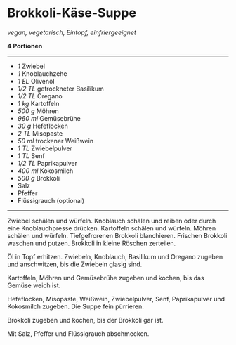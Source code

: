 # Brokkoli-Käse-Suppe

*vegan, vegetarisch, Eintopf, einfriergeeignet*

**4 Portionen**

---

- *1* Zwiebel
- *1* Knoblauchzehe
- *1 EL* Olivenöl
- *1/2 TL* getrockneter Basilikum
- *1/2 TL* Oregano
- *1 kg* Kartoffeln
- *500 g* Möhren
- *960 ml* Gemüsebrühe
- *30 g* Hefeflocken
- *2 TL* Misopaste
- *50 ml* trockener Weißwein
- *1 TL* Zwiebelpulver
- *1 TL* Senf
- *1/2 TL* Paprikapulver
- *400 ml* Kokosmilch
- *500 g* Brokkoli
- Salz
- Pfeffer
- Flüssigrauch (optional)

---

Zwiebel schälen und würfeln. Knoblauch schälen und reiben oder durch eine Knoblauchpresse drücken. Kartoffeln schälen und würfeln. Möhren schälen und würfeln. Tiefgefrorenen Brokkoli blanchieren. Frischen Brokkoli waschen und putzen. Brokkoli in kleine Röschen zerteilen.

Öl in Topf erhitzen. Zwiebeln, Knoblauch, Basilikum und Oregano zugeben und anschwitzen, bis die Zwiebeln glasig sind. 

Kartoffeln, Möhren und Gemüsebrühe zugeben und kochen, bis das Gemüse weich ist.

Hefeflocken, Misopaste, Weißwein, Zwiebelpulver, Senf, Paprikapulver und Kokosmilch zugeben. Die Suppe fein pürrieren.

Brokkoli zugeben und kochen, bis der Brokkoli gar ist.

Mit Salz, Pfeffer und Flüssigrauch abschmecken.
